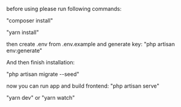 before using please run following commands:

"composer install"

"yarn install"

then create .env from .env.example and generate key: "php artisan env:generate"

And then finish installation:

"php artisan migrate --seed" 

now you can run app and build frontend:
"php artisan serve"

"yarn dev" or "yarn watch" 
